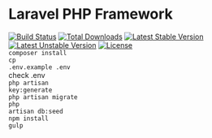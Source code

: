 # Laravel PHP Framework

[![Build Status](https://travis-ci.org/laravel/framework.svg)](https://travis-ci.org/laravel/framework)
[![Total Downloads](https://poser.pugx.org/laravel/framework/d/total.svg)](https://packagist.org/packages/laravel/framework)
[![Latest Stable Version](https://poser.pugx.org/laravel/framework/v/stable.svg)](https://packagist.org/packages/laravel/framework)
[![Latest Unstable Version](https://poser.pugx.org/laravel/framework/v/unstable.svg)](https://packagist.org/packages/laravel/framework)
[![License](https://poser.pugx.org/laravel/framework/license.svg)](https://packagist.org/packages/laravel/framework)
<br>
<code>composer install</code><br>
<code>cp .env.example .env</code><br>
check .env<br>
<code>php artisan key:generate</code><br>
<code>php artisan migrate</code><br>
<code>php artisan db:seed</code><br>
<code>npm install</code><br>
<code>gulp</code><br>